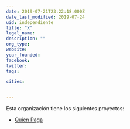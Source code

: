 ```yaml
---
date: 2019-07-21T23:22:18.000Z
date_last_modified: 2019-07-24
uid: independiente
title: "X"
legal_name: 
description: ""
org_type: 
website: 
year_founded: 
facebook: 
twitter: 
tags:

cities: 


---
```


Esta organización tiene los siguientes proyectos:

- [Quien Paga](/proyectos/quien-paga)
